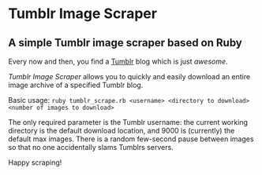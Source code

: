 # Tumblr Image Scraper
## A simple Tumblr image scraper based on Ruby 

Every now and then, you find a [Tumblr](https://tumblr.com) blog which is just *awesome*.

*Tumblr Image Scraper* allows you to quickly and easily download an entire image archive of a specified Tumblr blog.

Basic usage:
`ruby tumblr_scrape.rb <username> <directory to download> <number of images to download>`

The only required parameter is the Tumblr username: the current working directory is the default download location, and 9000 is (currently) the default max images. There is a random few-second pause between images so that no one accidentally slams Tumblrs servers.

Happy scraping!
